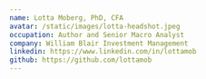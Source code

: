 ```yaml
---
name: Lotta Moberg, PhD, CFA
avatar: /static/images/lotta-headshot.jpeg
occupation: Author and Senior Macro Analyst
company: William Blair Investment Management
linkedin: https://www.linkedin.com/in/lottamob
github: https://github.com/lottamob
---
```


